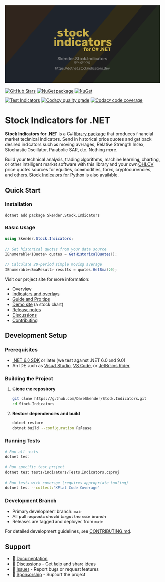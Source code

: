 [![image](https://raw.githubusercontent.com/DaveSkender/Stock.Indicators/main/docs/assets/social-banner.png)](https://dotnet.StockIndicators.dev/)

[![GitHub Stars](https://img.shields.io/github/stars/DaveSkender/Stock.Indicators?logo=github&label=Stars)](https://github.com/DaveSkender/Stock.Indicators)
[![NuGet package](https://img.shields.io/nuget/v/skender.stock.indicators?color=blue&logo=NuGet&label=NuGet)](https://www.nuget.org/packages/Skender.Stock.Indicators)
[![NuGet](https://img.shields.io/nuget/dt/skender.stock.indicators?logo=NuGet&label=Downloads)](https://www.nuget.org/packages/Skender.Stock.Indicators)

[![Test Indicators](https://github.com/DaveSkender/Stock.Indicators/actions/workflows/test-indicators.yml/badge.svg)](https://github.com/DaveSkender/Stock.Indicators/actions/workflows/test-indicators.yml)
[![Codacy quality grade](https://app.codacy.com/project/badge/Grade/012497adc00847eca9ee91a58d00cc4f)](https://app.codacy.com/gh/DaveSkender/Stock.Indicators/dashboard)
[![Codacy code coverage](https://app.codacy.com/project/badge/Coverage/012497adc00847eca9ee91a58d00cc4f)](https://app.codacy.com/gh/DaveSkender/Stock.Indicators/dashboard)

# Stock Indicators for .NET

**Stock Indicators for .NET** is a C# [library package](https://www.nuget.org/packages/Skender.Stock.Indicators) that produces financial market technical indicators.  Send in historical price quotes and get back desired indicators such as moving averages, Relative Strength Index, Stochastic Oscillator, Parabolic SAR, etc.  Nothing more.

Build your technical analysis, trading algorithms, machine learning, charting, or other intelligent market software with this library and your own [OHLCV](https://dotnet.stockindicators.dev/guide/#historical-quotes) price quotes sources for equities, commodities, forex, cryptocurrencies, and others.  [Stock Indicators for Python](https://python.stockindicators.dev/) is also available.

## Quick Start

### Installation

```bash
dotnet add package Skender.Stock.Indicators
```

### Basic Usage

```csharp
using Skender.Stock.Indicators;

// Get historical quotes from your data source
IEnumerable<IQuote> quotes = GetHistoricalQuotes();

// Calculate 20-period simple moving average
IEnumerable<SmaResult> results = quotes.GetSma(20);
```

Visit our project site for more information:

- [Overview](https://dotnet.stockindicators.dev/)
- [Indicators and overlays](https://dotnet.stockindicators.dev/indicators/)
- [Guide and Pro tips](https://dotnet.stockindicators.dev/guide/)
- [Demo site](https://charts.stockindicators.dev/) (a stock chart)
- [Release notes](https://github.com/DaveSkender/Stock.Indicators/releases)
- [Discussions](https://github.com/DaveSkender/Stock.Indicators/discussions)
- [Contributing](https://dotnet.stockindicators.dev/contributing/)

## Development Setup

### Prerequisites

- [.NET 6.0 SDK](https://dotnet.microsoft.com/download/dotnet/6.0) or later (we test against .NET 6.0 and 9.0)
- An IDE such as [Visual Studio](https://visualstudio.microsoft.com/), [VS Code](https://code.visualstudio.com/), or [JetBrains Rider](https://www.jetbrains.com/rider/)

### Building the Project

1. **Clone the repository**
   ```bash
   git clone https://github.com/DaveSkender/Stock.Indicators.git
   cd Stock.Indicators
   ```

2. **Restore dependencies and build**
   ```bash
   dotnet restore
   dotnet build --configuration Release
   ```

### Running Tests

```bash
# Run all tests
dotnet test

# Run specific test project
dotnet test tests/indicators/Tests.Indicators.csproj

# Run tests with coverage (requires appropriate tooling)
dotnet test --collect:"XPlat Code Coverage"
```

### Development Branch

- Primary development branch: `main`
- All pull requests should target the `main` branch
- Releases are tagged and deployed from `main`

For detailed development guidelines, see [CONTRIBUTING.md](CONTRIBUTING.md).

## Support

- 📖 [Documentation](https://dotnet.stockindicators.dev/)
- 💬 [Discussions](https://github.com/DaveSkender/Stock.Indicators/discussions) - Get help and share ideas
- 🐛 [Issues](https://github.com/DaveSkender/Stock.Indicators/issues) - Report bugs or request features
- 💎 [Sponsorship](https://github.com/sponsors/facioquo) - Support the project
